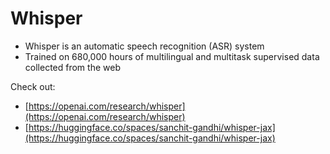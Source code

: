 # Whisper

- Whisper is an automatic speech recognition (ASR) system
- Trained on 680,000 hours of multilingual and multitask supervised data collected from the web

Check out:
- [https://openai.com/research/whisper](https://openai.com/research/whisper)
- [https://huggingface.co/spaces/sanchit-gandhi/whisper-jax](https://huggingface.co/spaces/sanchit-gandhi/whisper-jax)
